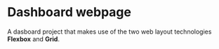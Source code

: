 # Dashboard webpage

A dasboard project that makes use of the two web layout technologies **Flexbox** and **Grid**.